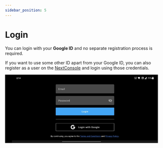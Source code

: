 ```yaml
---
sidebar_position: 5
---
```


# Login

You can login with your **Google ID** and no separate registration process is required.

If you want to use some other ID apart from your Google ID, you can also register as a user on the
[NextConsole](https://console.nextuav.com/login/signup/) and login using those credentials.

![Login](./img/login.jpg)
